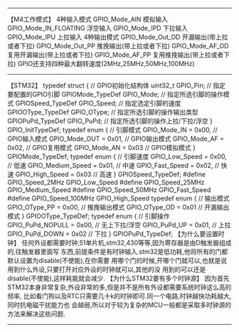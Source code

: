 **************************************************
【M4工作模式】
4种输入模式
    GPIO_Mode_AIN           模拟输入
    GPIO_Mode_IN_FLOATING   浮空输入
    GPIO_Mode_IPD           下拉输入
    GPIO_Mode_IPU           上拉输入
4种输出模式
    GPIO_Mode_Out_OD        开漏输出(带上拉或者下拉)
    GPIO_Mode_Out_PP        推挽输出(带上拉或者下拉)
    GPIO_Mode_AF_OD         复用开漏输出(带上拉或者下拉)
    GPIO_Mode_AF_PP         复用推挽输出(带上拉或者下拉)
GPIO还支持四种最大翻转速度(2MHz,25MHz,50MHz,100MHz)
**************************************************
【STM32】
typedef struct {    // GPIO初始化结构体
    uint32_t GPIO_Pin;              // 指定要配置的GPIO引脚
    GPIOMode_TypeDef GPIO_Mode;     // 指定所选引脚的操作模式
    GPIOSpeed_TypeDef GPIO_Speed;   // 指定选定引脚的速度
    GPIOOType_TypeDef GPIO_OType;   // 指定所选引脚的操作输出类型
    GPIOPuPd_TypeDef GPIO_PuPd;     // 指定所选引脚的操作上拉/下拉/浮空
} GPIO_InitTypeDef;
typedef enum {      // 引脚模式
    GPIO_Mode_IN = 0x00,            // GPIO输入模式
    GPIO_Mode_OUT = 0x01,           // GPIO输出模式
    GPIO_Mode_AF = 0x02,            // GPIO复用模式
    GPIO_Mode_AN = 0x03             // GPIO模拟模式
} GPIOMode_TypeDef;
typedef enum {      // 引脚速度
    GPIO_Low_Speed = 0x00,          // 低速
    GPIO_Medium_Speed = 0x01,       // 中速
    GPIO_Fast_Speed = 0x02,         // 快速
    GPIO_High_Speed = 0x03          // 高速
} GPIOSpeed_TypeDef;
#define GPIO_Speed_2MHz     GPIO_Low_Speed
#define GPIO_Speed_25MHz    GPIO_Medium_Speed
#define GPIO_Speed_50MHz    GPIO_Fast_Speed
#define GPIO_Speed_100MHz   GPIO_High_Speed
typedef enum {      // 输出模式
    GPIO_OType_PP = 0x00,           // 推挽输出模式
    GPIO_OType_OD = 0x01            // 开漏输出模式
} GPIOOType_TypeDef;
typedef enum {      // 引脚操作
    GPIO_PuPd_NOPULL = 0x00,        // 无上下拉/浮空
    GPIO_PuPd_UP = 0x01,            // 上拉
    GPIO_PuPd_DOWN = 0x02           // 下拉
} GPIOPuPd_TypeDef;
【为什么要设置时钟】
    任何外设都需要时钟,51单片机,stm32,430等等,因为寄存器是由D触发器组成的,往触发器里面写
东西,前提条件是有时钟输入.stm32是低功耗,他将所有的门都默认设置为disable(不使能),在你需要
用哪个门的时候,开哪个门就可以,也就是说用到什么外设,只要打开对应外设的时钟就可以,其他的没
用到的可以还是disable(不使能),这样耗能就会减少.
【为什么STM32要有多个时钟源】
    因为首先STM32本身非常复杂,外设非常的多,但是并不是所有外设都需要系统时钟这么高的频率,
比如看门狗以及RTC只需要几十k的时钟即可.同一个电路,时钟越快功耗越大,同时抗电磁干扰能力也
会越弱,所以对于较为复杂的MCU一般都是采取多时钟源的方法来解决这些问题.
**************************************************

